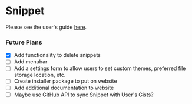 # Snippet


Please see the user's guide [here](http://twodell.com/projects/Snippet/wiki.html).

### Future Plans
- [x] Add functionality to delete snippets
- [ ] Add menubar
- [ ] Add a settings form to allow users to set custom themes, preferred file storage location, etc.
- [ ] Create installer package to put on website
- [ ] Add additional documentation to website
- [ ] Maybe use GitHub API to sync Snippet with User's Gists?
